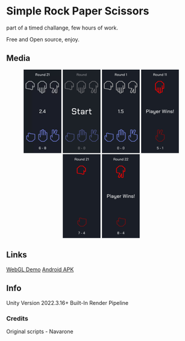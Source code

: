 # Simple Rock Paper Scissors

part of a timed challange, few hours of work.

Free and Open source, enjoy.

## Media

<p align="center">
<img src="/githubmedia/screenGif.gif" alt="gif"  width="100"  />

<img src="/githubmedia/screen1.jpg" alt="gif"  width="100"  />
<img src="/githubmedia/screen2.jpg" alt="gif"  width="100"  />
<img src="/githubmedia/screen3.jpg" alt="gif"  width="100"  />
<img src="/githubmedia/screen4.jpg" alt="gif"  width="100"  />
<img src="/githubmedia/screen5.jpg" alt="gif"  width="100"  />
</p>

## Links

[WebGL Demo](https://navarone77.github.io/navarone77/SimpleRockPaperScissors_webgl/)
[Android APK](https://github.com/navarone77/SimpleRockPaperScissors/releases/tag/apk)

## Info

Unity Version 2022.3.16+
Built-In Render Pipeline

### Credits

Original scripts - Navarone
